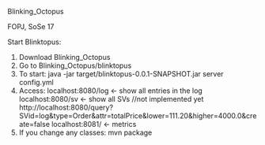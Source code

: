 Blinking_Octopus

FOPJ, SoSe 17

Start Blinktopus:
1. Download Blinking_Octopus
2. Go to Blinking_Octopus/blinktopus
3. To start:
  java -jar target/blinktopus-0.0.1-SNAPSHOT.jar server config.yml
4. Access:
  localhost:8080/log <- show all entries in the log
  localhost:8080/sv <- show all SVs //not implemented yet
  http://localhost:8080/query?SVid=log&type=Order&attr=totalPrice&lower=111.20&higher=4000.0&create=false
  localhost:8081/ <- metrics
5. If you change any classes:
   mvn package
